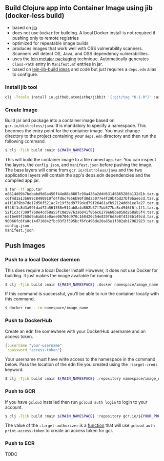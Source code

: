 ## Build Clojure app into Container Image using jib (docker-less build)

* based on [jib][jib]
* does not use `Docker` for building.  A local Docker install is not required if pushing only to remote registries
* optimized for repeatable image builds
* produces images that work well with OSS vulnerability scanners.  Scanners will detect OS, Java, and OSS dependency vulnerabilities.
* uses the [lein metajar packaging][lein-metajar] technique.  Automatically generates `Class-Path` entry in `Manifest.mf` entries in jar.
* based on [lein-jib-build ideas][lein-jib-build] and code but just requires a `deps.edn` alias to configure. 

### Install jib tool

```sh
clj -Ttools install io.github.atomisthq/jibbit '{:git/tag "0.1.0"}' :as jib
```

### Create Image

Build jar and package into a container image based on `gcr.io/distroless/java`.  It is mandatory to specify a namespace.  This
becomes the entry point for the container image.  You must change directory to
the project containing your `deps.edn` directory and then run the following
command.

```sh
$ clj -Tjib build :main ${MAIN_NAMESPACE}
```

This will build the container image to a file named `app.tar`.  You can inspect
the layers, the `config.json`, and `manifest.json` before pushing the image.
The base layers will come from `gcr.io/distroless/java` and the two application
layers will contain the app's deps.edn dependencies and the compiled app jar.

```sh
$ tar -tf app.tar
e8614d09b7bebabd9d8a450f44e88a8807c98a438a2ddd63146865286b132d1b.tar.gz
c6f4d1a13b699c8490910fd4fd6c7056b90fd0da3077e4f29b4bd27bf0bae6cd.tar.gz
a1f1879bb7de17d50f521ac7c19f3ed9779ded79f26461afb92124ddb1ee7e27.tar.gz
6748f1c8d3a99fdad72a561558e914ab8a4d862b37f7bb577ba8cd946f6fc1f1.tar.gz
52f1c3c7389f760e4cd68a55fc0e59763a6041f8b6c6279e68ba050d268ab5f4.tar.gz
ea16e69f268d9a6abb1e0aee06704d970c168420c54e829f6d8e8f4338b149cd.tar.gz
90066fc6fa0c14d710842fbc03f2f395bcf6fc496de20a85e1f302ab17962923.tar.gz
config.json
manifest.json
```

## Push Images

### Push to a local Docker daemon

This does require a local Docker install!  However, it does not use Docker for building.  It just makes the image available for running.

```sh
$ clj -Tjib build :main ${MAIN_NAMESPACE} :docker namespace/image_name
```

If this command is successful, you'll be able to run the container locally with this command.

```sh
$ docker run --rm namespace/image_name
```

### Push to DockerHub

Create an edn file somewhere with your DockerHub username and an access token.

```clj
{:username "your-username"
 :password "access-token"}
```

Your username must have write access to the namespace in the command below.  Pass the location of the edn file you created using the `:target-creds` keyword.

```sh
$ clj -Tjib build :main ${MAIN_NAMESPACE} :repository namespace/image_name :target-creds creds.edn
```

### Push to GCR

If you have `gcloud` installed then run `gcloud auth login` to login to your account.

```bash
$ clj -Tjib build :main ${MAIN_NAMESPACE} :repository gcr.io/${YOUR_PROJECT_ID}/image_name :target-authorizer jibbit.gcloud/authorizer
```

The value of the `:target-authorizer` is a [function](https://github.com/atomisthq/jibbit/blob/main/src/jibbit/gcloud.clj#L6) that will use `gcloud auth print-access-token` to create an access token for gcr. 

### Push to ECR

TODO

[gene-kim-gist]: https://gist.github.com/realgenekim/fdcad45286d065cc559cd75a8f946ad4#file-jib-build-clj-L45
[lein-jib-build]: https://github.com/vehvis/lein-jib-build
[lein-metajar]: https://github.com/orb/lein-metajar
[jib]: https://github.com/GoogleContainerTools/jib
[tools.build]: https://github.com/clojure/tools.build
